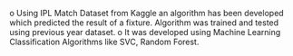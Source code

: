 o	Using IPL Match Dataset from Kaggle an algorithm has been developed which predicted the result of a fixture. Algorithm was trained and tested using previous year dataset.
o	 It was developed using Machine Learning Classification Algorithms like SVC, Random Forest.
